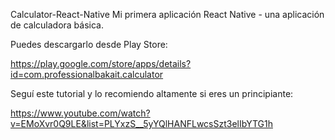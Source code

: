 Calculator-React-Native
Mi primera aplicación React Native - una aplicación de calculadora básica.

Puedes descargarlo desde Play Store:

https://play.google.com/store/apps/details?id=com.professionalbakait.calculator

Seguí este tutorial y lo recomiendo altamente si eres un principiante:

https://www.youtube.com/watch?v=EMoXvr0Q9LE&list=PLYxzS__5yYQlHANFLwcsSzt3elIbYTG1h